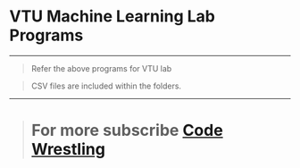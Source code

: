 # VTU Machine Learning Lab Programs
----
> Refer the above programs for VTU lab

> CSV files are included within the folders.

----

> # For more subscribe [Code Wrestling](https://www.youtube.com/channel/UCjrKUQsHa_72rMPPOZXpgkQ)


